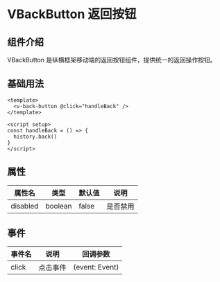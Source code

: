 # VBackButton 返回按钮

## 组件介绍

VBackButton 是纵横框架移动端的返回按钮组件，提供统一的返回操作按钮。

## 基础用法

```vue
<template>
  <v-back-button @click="handleBack" />
</template>

<script setup>
const handleBack = () => {
  history.back()
}
</script>
```

## 属性

| 属性名 | 类型 | 默认值 | 说明 |
|--------|------|--------|------|
| disabled | boolean | false | 是否禁用 |

## 事件

| 事件名 | 说明 | 回调参数 |
|--------|------|----------|
| click | 点击事件 | (event: Event) |
